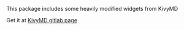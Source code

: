 This package includes some heavily modified widgets from KivyMD

Get it at [KivyMD gitlab page](https://gitlab.com/kivymd/KivyMD)
